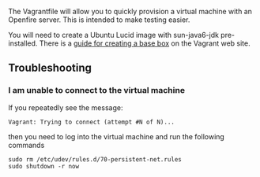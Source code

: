

The Vagrantfile will allow you to quickly provision a virtual machine with an Openfire server. This is intended to make testing easier.

You will need to create a Ubuntu Lucid image with sun-java6-jdk pre-installed. There is a [guide for creating a base box](http://vagrantup.com/docs/base_boxes.html) on the Vagrant web site. 

## Troubleshooting

### I am unable to connect to the virtual machine 

If you repeatedly see the message:

    Vagrant: Trying to connect (attempt #N of N)...

then you need to log into the virtual machine and run the following commands

    sudo rm /etc/udev/rules.d/70-persistent-net.rules
    sudo shutdown -r now
